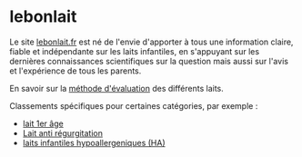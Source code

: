 # lebonlait

Le site [lebonlait.fr](https://lebonlait.fr/accueil) est né de l'envie d'apporter à tous une information claire, fiable et indépendante sur les laits infantiles, en s'appuyant sur les dernières connaissances scientifiques sur la question mais aussi sur l'avis et l'expérience de tous les parents.

En savoir sur la [méthode d'évaluation](https://lebonlait.fr/notre-methode) des différents laits.

Classements spécifiques pour certaines catégories, par exemple :
* [lait 1er âge](https://lebonlait.fr/article/lait-1er-age)
* [Lait anti régurgitation](https://lebonlait.fr/article/lait-anti-regurgitation)
* [laits infantiles hypoallergeniques (HA)](https://lebonlait.fr/article/lait-ha)

